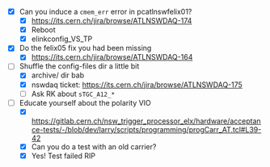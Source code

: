 - [x] Can you induce a `cmem_err` error in pcatlnswfelix01?
  - [x] https://its.cern.ch/jira/browse/ATLNSWDAQ-174
  - [x] Reboot
  - [x] elinkconfig_VS_TP
- [x] Do the felix05 fix you had been missing
  - [x] https://its.cern.ch/jira/browse/ATLNSWDAQ-164
- [ ] Shuffle the config-files dir a little bit
  - [x] archive/ dir bab
  - [x] nswdaq ticket: https://its.cern.ch/jira/browse/ATLNSWDAQ-175
  - [ ] Ask RK about `sTGC_A12_*`
- [ ] Educate yourself about the polarity VIO
  - [x] https://gitlab.cern.ch/nsw_trigger_processor_elx/hardware/acceptance-tests/-/blob/dev/larry/scripts/programming/progCarr_AT.tcl#L39-42
  - [x] Can you do a test with an old carrier?
  - [x] Yes! Test failed RIP
